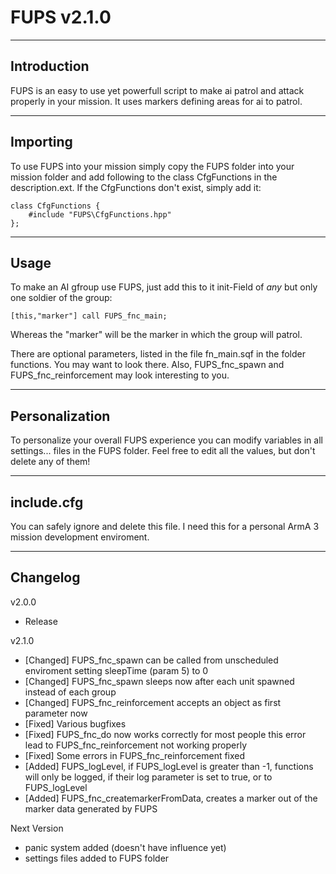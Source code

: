 # FUPS v2.1.0

-------------------------
Introduction
-------------------------

FUPS is an easy to use yet powerfull script to make ai patrol and attack properly in your mission.
It uses markers defining areas for ai to patrol.

-------------------------
Importing
-------------------------

To use FUPS into your mission simply copy the FUPS folder into your mission folder and add following to the class CfgFunctions in the description.ext. If the CfgFunctions don't exist, simply add it:
```
class CfgFunctions {
	#include "FUPS\CfgFunctions.hpp"
};
```

-------------------------
Usage
-------------------------

To make an AI gfroup use FUPS, just add this to it init-Field of _any_ but only one soldier of the group:
```
[this,"marker"] call FUPS_fnc_main;
```
Whereas the "marker" will be the marker in which the group will patrol.

There are optional parameters, listed in the file fn_main.sqf in the folder functions. You may want to look there. Also, FUPS_fnc_spawn and FUPS_fnc_reinforcement may look interesting to you.

-------------------------
Personalization
-------------------------

To personalize your overall FUPS experience you can modify variables in all settings... files in the FUPS folder.
Feel free to edit all the values, but don't delete any of them!

-------------------------
include.cfg
-------------------------

You can safely ignore and delete this file. I need this for a personal ArmA 3 mission development enviroment.

-------------------------
Changelog
-------------------------

v2.0.0
* Release

v2.1.0
* [Changed] FUPS_fnc_spawn can be called from unscheduled enviroment setting sleepTime (param 5) to 0
* [Changed] FUPS_fnc_spawn sleeps now after each unit spawned instead of each group
* [Changed] FUPS_fnc_reinforcement accepts an object as first parameter now
* [Fixed] Various bugfixes
* [Fixed] FUPS_fnc_do now works correctly for most people this error lead to FUPS_fnc_reinforcement not working properly
* [Fixed] Some errors in FUPS_fnc_reinforcement fixed
* [Added] FUPS_logLevel, if FUPS_logLevel is greater than -1, functions will only be logged, if their log parameter is set to true, or to FUPS_logLevel
* [Added] FUPS_fnc_createmarkerFromData, creates a marker out of the marker data generated by FUPS

Next Version
* panic system added (doesn't have influence yet)
* settings files added to FUPS folder
